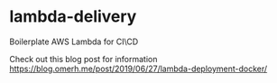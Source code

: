 # lambda-delivery

Boilerplate AWS Lambda for CI\CD

Check out this blog post for information https://blog.omerh.me/post/2019/06/27/lambda-deployment-docker/
